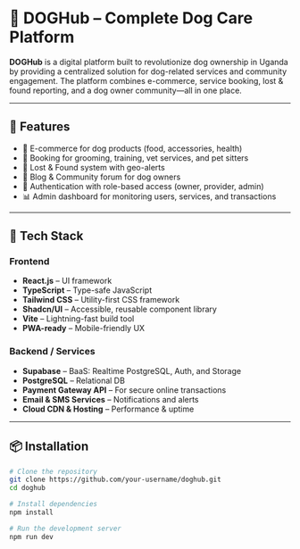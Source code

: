 # 🐾 DOGHub – Complete Dog Care Platform

**DOGHub** is a digital platform built to revolutionize dog ownership in Uganda by providing a centralized solution for dog-related services and community engagement. The platform combines e-commerce, service booking, lost & found reporting, and a dog owner community—all in one place.

---

## 🚀 Features

- 🛒 E-commerce for dog products (food, accessories, health)
- 📅 Booking for grooming, training, vet services, and pet sitters
- 🐶 Lost & Found system with geo-alerts
- 💬 Blog & Community forum for dog owners
- 🔐 Authentication with role-based access (owner, provider, admin)
- 📊 Admin dashboard for monitoring users, services, and transactions

---

## 🧱 Tech Stack

### Frontend
- **React.js** – UI framework
- **TypeScript** – Type-safe JavaScript
- **Tailwind CSS** – Utility-first CSS framework
- **Shadcn/UI** – Accessible, reusable component library
- **Vite** – Lightning-fast build tool
- **PWA-ready** – Mobile-friendly UX

### Backend / Services
- **Supabase** – BaaS: Realtime PostgreSQL, Auth, and Storage
- **PostgreSQL** – Relational DB
- **Payment Gateway API** – For secure online transactions
- **Email & SMS Services** – Notifications and alerts
- **Cloud CDN & Hosting** – Performance & uptime

---

## 📦 Installation

```bash
# Clone the repository
git clone https://github.com/your-username/doghub.git
cd doghub

# Install dependencies
npm install

# Run the development server
npm run dev
